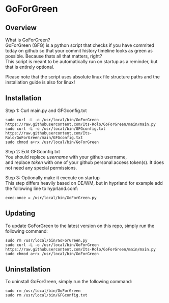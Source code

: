 # GoForGreen
## Overview
What is GoForGreen?  
GoForGreen (GFG) is a python script that checks if you have commited today on github so that your commit history timeline looks as green as possible. Because thats all that matters, right?  
This script is meant to be automatically run on startup as a reminder, but that is entirely optional.  

Please note that the script uses absolute linux file structure paths and the installation guide is also for linux!
## Installation
Step 1: Curl main.py and GFGconfig.txt  
```
sudo curl -L -o /usr/local/bin/GoForGreen https://raw.githubusercontent.com/Its-Rolo/GoForGreen/main/main.py
sudo curl -L -o /usr/local/bin/GFGconfig.txt https://raw.githubusercontent.com/Its-Rolo/GoForGreen/main/GFGconfig.txt
sudo chmod a+rx /usr/local/bin/GoForGreen
```

Step 2: Edit GFGconfig.txt  
You should replace *username* with your github username,  
and replace *token* with one of your github personal access token(s). It does not need any special permissions.  

Step 3: Optionally make it execute on startup  
This step differs heavily based on DE/WM, but in hyprland for example add the following line to hyprland.conf:
```
exec-once = /usr/local/bin/GoForGreen.py
```

## Updating
To update GoForGreen to the latest version on this repo, simply run the following command:
```
sudo rm /usr/local/bin/GoForGreen.py
sudo curl -L -o /usr/local/bin/GoForGreen https://raw.githubusercontent.com/Its-Rolo/GoForGreen/main/main.py
sudo chmod a+rx /usr/local/bin/GoForGreen
```

## Uninstallation
To uninstall GoForGreen, simply run the following command:
```
sudo rm /usr/local/bin/GoForGreen
sudo rm /usr/local/bin/GFGconfig.txt
```

